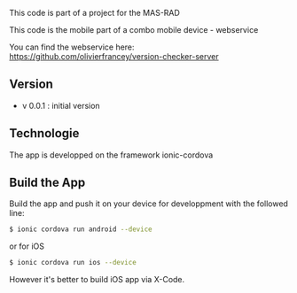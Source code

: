 This code is part of a project for the MAS-RAD

This code is the mobile part of a combo mobile device - webservice

You can find the webservice here: https://github.com/olivierfrancey/version-checker-server

## Version
* v 0.0.1 : initial version

## Technologie

The app is developped on the framework ionic-cordova

## Build the App
Build the app and push it on your device for developpment with the followed
line:
```bash
$ ionic cordova run android --device
```
or for iOS
```bash
$ ionic cordova run ios --device
```
However it's better to build iOS app via X-Code.
